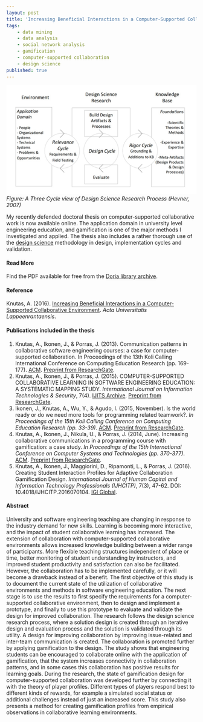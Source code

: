 ```yaml
---
layout: post
title: 'Increasing Beneficial Interactions in a Computer-Supported Collaborative Environment'
tags:
    - data mining
    - data analysis
    - social network analysis
    - gamification
    - computer-supported collaboration
    - design science
published: true
---
```

![Figure: A Three Cycle view of Design Science Research Process](/assets/img/2016-11-12-three-cycle-view.jpg)
*Figure: A Three Cycle view of Design Science Research Process (Hevner, 2007)*

My recently defended doctoral thesis on computer-supported collaborative work is now available online. The application domain in university level engineering education, and gamification is one of the major methods I investigated and applied. The thesis also includes a rather thorough use of the [design science](https://en.wikipedia.org/wiki/Design_science_(methodology)) methodology in design, implementation cycles and validation.

#### Read More
Find the PDF available for free from the [Doria library archive](http://urn.fi/URN:ISBN:978-952-335-007-6).

#### Reference
Knutas, A. (2016). [Increasing Beneficial Interactions in a Computer-Supported Collaborative Environment](http://urn.fi/URN:ISBN:978-952-335-007-6). *Acta Universitatis Lappeenrantaensis*.

#### Publications included in the thesis
1. Knutas, A., Ikonen, J., & Porras, J. (2013). Communication patterns in collaborative software engineering courses: a case for computer-supported collaboration. In Proceedings of the 13th Koli Calling International Conference on Computing Education Research (pp. 169-177). [ACM](http://dl.acm.org/citation.cfm?id=2526987). [Preprint from ResearchGate](https://www.researchgate.net/profile/Antti_Knutas/publication/262276713_Communication_patterns_in_collaborative_software_engineering_courses_a_case_for_computer-supported_collaboration/links/5460acfe0cf295b56162d251.pdf).
2. Knutas, A., Ikonen, J., & Porras, J. (2015). COMPUTER-SUPPORTED COLLABORATIVE LEARNING IN SOFTWARE ENGINEERING EDUCATION: A SYSTEMATIC MAPPING STUDY. *International Journal on Information Technologies & Security*, 7(4). [IJITS Archive](http://ijits-bg.com/ijitsarchive). [Preprint from ResearchGate](https://www.researchgate.net/publication/288184552_Computer-Supported_Collaborative_Learning_in_Software_Engineering_Education_A_Systematic_Mapping_Study).
3. Ikonen, J., Knutas, A., Wu, Y., & Agudo, I. (2015, November). Is the world ready or do we need more tools for programming related teamwork?. *In Proceedings of the 15th Koli Calling Conference on Computing Education Research (pp. 33-39)*. [ACM](http://dl.acm.org/citation.cfm?id=2828978). [Preprint from ResearchGate](https://www.researchgate.net/publication/284644309_Is_the_world_ready_or_do_we_need_more_tools_for_programming_related_teamwork).
4. Knutas, A., Ikonen, J., Nikula, U., & Porras, J. (2014, June). Increasing collaborative communications in a programming course with gamification: a case study. *In Proceedings of the 15th International Conference on Computer Systems and Technologies (pp. 370-377)*. [ACM](http://dl.acm.org/citation.cfm?id=2659620). [Preprint from ResearchGate](https://www.researchgate.net/publication/268060789_Increasing_collaborative_communications_in_a_programming_course_with_gamification_A_case_study?ev=prf_pub).
5. Knutas, A., Ikonen, J., Maggiorini, D., Ripamonti, L., & Porras, J. (2016). Creating Student Interaction Profiles for Adaptive Collaboration Gamification Design. *International Journal of Human Capital and Information Technology Professionals (IJHCITP)*, 7(3), 47-62. DOI: 10.4018/IJHCITP.2016070104. [IGI Global](http://www.igi-global.com/article/creating-student-interaction-profiles-for-adaptive-collaboration-gamification-design/160726).

#### Abstract
University and software engineering teaching are changing in response to the industry demand for new skills. Learning is becoming more interactive, and the impact of student collaborative learning has increased. The extension of collaboration with computer-supported collaborative environments allows increased knowledge building between a wider range of participants. More flexible teaching structures independent of place or time, better monitoring of student understanding by instructors, and improved student productivity and satisfaction can also be facilitated. However, the collaboration has to be implemented carefully, or it will become a drawback instead of a benefit. The first objective of this study is to document the current state of the utilization of collaborative environments and methods in software engineering education.
The next stage is to use the results to first specify the requirements for a computer-supported collaborative environment, then to design and implement a prototype, and finally to use this prototype to evaluate and validate the design for improved collaboration. The research follows the design science research process, where a solution design is created through an iterative design and evaluation process and the solution is validated through its utility. A design for improving collaboration by improving issue-related and inter-team communication is created. The collaboration is promoted further by applying gamification to the design. The study shows that engineering students can be encouraged to collaborate online with the application of gamification, that the system increases connectivity in collaboration patterns, and in some cases this collaboration has positive results for learning goals. During the research, the state of gamification design for computer-supported collaboration was developed further by connecting it with the theory of player profiles. Different types of players respond best to different kinds of rewards, for example a simulated social status or additional challenges instead of just an increased score. This study also presents a method for creating gamification profiles from empirical observations in collaborative learning environments.
